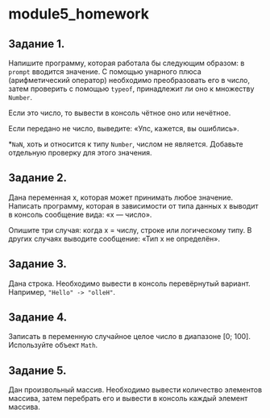 # module5_homework
## Задание 1.
Напишите программу, которая работала бы следующим образом: в `prompt` вводится значение. С помощью унарного плюса (арифметический оператор) необходимо преобразовать его в число, затем проверить с помощью `typeof`, принадлежит ли оно к множеству `Number`.

Если это число, то вывести в консоль чётное оно или нечётное.

Если передано не число, выведите: «Упс, кажется, вы ошиблись».

*`NaN`, хоть и относится к типу `Number`, числом не является. Добавьте отдельную проверку для этого значения.
## Задание 2.

Дана переменная x, которая может принимать любое значение. Написать программу, которая в зависимости от типа данных x выводит в консоль сообщение вида: «x — число».

Опишите три случая: когда х = числу, строке или логическому типу. В других случаях выводите сообщение: «Тип x не определён».
## Задание 3.

Дана строка. Необходимо вывести в консоль перевёрнутый вариант. Например, ```"Hello" -> "olleH"```.
## Задание 4.

Записать в переменную случайное целое число в диапазоне [0; 100]. Используйте объект `Math`.
## Задание 5.

Дан произвольный массив. Необходимо вывести количество элементов массива, затем перебрать его и вывести в консоль каждый элемент массива.
